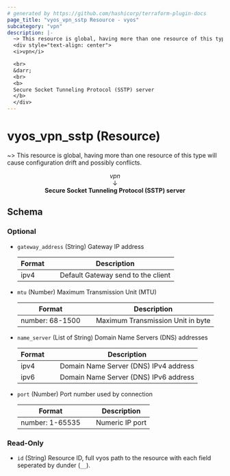 ```yaml
---
# generated by https://github.com/hashicorp/terraform-plugin-docs
page_title: "vyos_vpn_sstp Resource - vyos"
subcategory: "vpn"
description: |-
  ~> This resource is global, having more than one resource of this type will cause configuration drift and possibly conflicts.
  <div style="text-align: center">
  <i>vpn</i>

  <br>
  &darr;
  <br>
  <b>
  Secure Socket Tunneling Protocol (SSTP) server
  </b>
  </div>
---
```


# vyos_vpn_sstp (Resource)

~> This resource is global, having more than one resource of this type will cause configuration drift and possibly conflicts.

<div style="text-align: center">
<i>vpn</i>

<br>
&darr;
<br>
<b>
Secure Socket Tunneling Protocol (SSTP) server
</b>
</div>



<!-- schema generated by tfplugindocs -->
## Schema

### Optional

- `gateway_address` (String) Gateway IP address

    |  Format &emsp; | Description  |
    |----------|---------------|
    |  ipv4  &emsp; |  Default Gateway send to the client  |
- `mtu` (Number) Maximum Transmission Unit (MTU)

    |  Format &emsp; | Description  |
    |----------|---------------|
    |  number: 68-1500  &emsp; |  Maximum Transmission Unit in byte  |
- `name_server` (List of String) Domain Name Servers (DNS) addresses

    |  Format &emsp; | Description  |
    |----------|---------------|
    |  ipv4  &emsp; |  Domain Name Server (DNS) IPv4 address  |
    |  ipv6  &emsp; |  Domain Name Server (DNS) IPv6 address  |
- `port` (Number) Port number used by connection

    |  Format &emsp; | Description  |
    |----------|---------------|
    |  number: 1-65535  &emsp; |  Numeric IP port  |

### Read-Only

- `id` (String) Resource ID, full vyos path to the resource with each field seperated by dunder (`__`).
